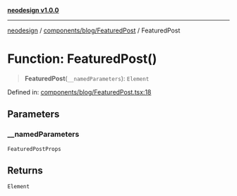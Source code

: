 [**neodesign v1.0.0**](../../../../README.md)

***

[neodesign](../../../../modules.md) / [components/blog/FeaturedPost](../README.md) / FeaturedPost

# Function: FeaturedPost()

> **FeaturedPost**(`__namedParameters`): `Element`

Defined in: [components/blog/FeaturedPost.tsx:18](https://github.com/mladjom/neodesign/blob/12ebc446849a001345c104056aef95c6372b148e/components/blog/FeaturedPost.tsx#L18)

## Parameters

### \_\_namedParameters

`FeaturedPostProps`

## Returns

`Element`
